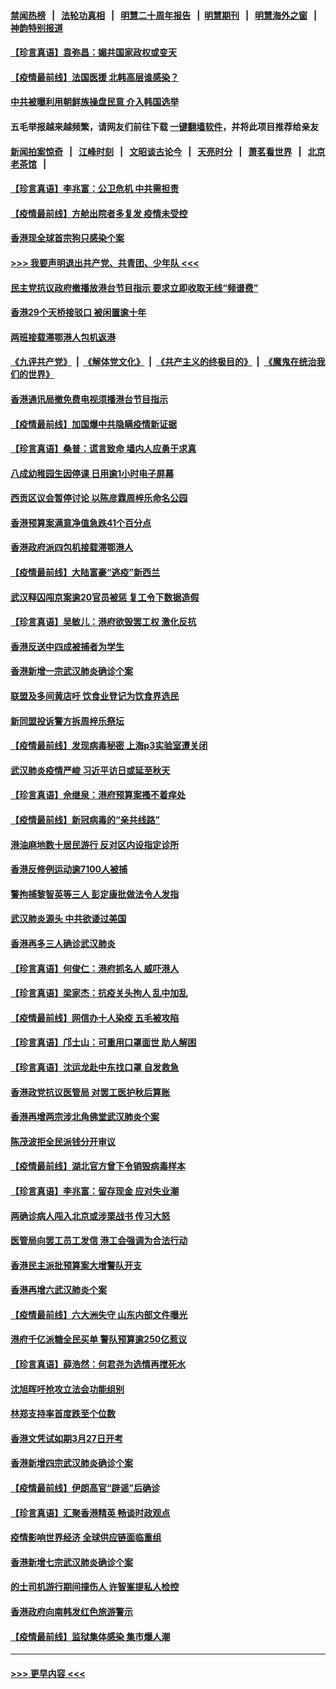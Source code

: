 #### [禁闻热榜](热点新闻.md?=0)  &nbsp;&nbsp;|&nbsp;&nbsp; [法轮功真相](https://github.com/gfw-breaker/truth/blob/master/README.md?=0) &nbsp;&nbsp;|&nbsp;&nbsp; [明慧二十周年报告](https://github.com/gfw-breaker/mh-reports/blob/master/README.md?=0) &nbsp;&nbsp;|&nbsp;&nbsp;[明慧期刊](https://github.com/gfw-breaker/mh-qikan) &nbsp;&nbsp;|&nbsp;&nbsp; [明慧海外之窗](https://github.com/gfw-breaker/mh-news/blob/master/README.md?=0) &nbsp;&nbsp;|&nbsp;&nbsp; [神韵特别报道](https://github.com/gfw-breaker/mh-news/blob/master/shenyun.md?=0)
#### [【珍言真语】袁弥昌：媚共国家政权或变天](../pages/nsc415/n11923199.md?t=03080531) 
#### [【疫情最前线】法国医援 北韩高层谁感染？](../pages/nsc415/n11920850.md?t=03080531) 
#### [中共被曝利用朝鲜族操盘民意 介入韩国选举](../pages/nsc415/n11921006.md?t=03080531) 
#### 五毛举报越来越频繁，请网友们前往下载 [一键翻墙软件](https://github.com/gfw-breaker/ssr-accounts)，并将此项目推荐给亲友
#### [新闻拍案惊奇](https://github.com/gfw-breaker/banned-news/blob/master/pages/link4.md) &nbsp;&nbsp;|&nbsp;&nbsp; [江峰时刻](https://github.com/gfw-breaker/banned-news/blob/master/pages/link4.md) &nbsp;&nbsp;|&nbsp;&nbsp; [文昭谈古论今](https://github.com/gfw-breaker/banned-news/blob/master/pages/link4.md) &nbsp;&nbsp;|&nbsp;&nbsp; [天亮时分](https://github.com/gfw-breaker/banned-news/blob/master/pages/link4.md) &nbsp;&nbsp;|&nbsp;&nbsp; [萧茗看世界](https://github.com/gfw-breaker/banned-news/blob/master/pages/link4.md) &nbsp;&nbsp;|&nbsp;&nbsp; [北京老茶馆](https://github.com/gfw-breaker/banned-news/blob/master/pages/link4.md) &nbsp;&nbsp;|&nbsp;&nbsp; 
#### [【珍言真语】李兆富：公卫危机 中共需担责](../pages/nsc415/n11920422.md?t=03080531) 
#### [【疫情最前线】方舱出院者多复发 疫情未受控](../pages/nsc415/n11918637.md?t=03080531) 
#### [香港现全球首宗狗只感染个案](../pages/nsc415/n11918710.md?t=03080531) 
#### [>>> 我要声明退出共产党、共青团、少年队 <<<](https://github.com/begood0513/goodnews/blob/master/quit/letter.md) 
#### [民主党抗议政府撤播放港台节目指示 要求立即收取无线“频谱费”](../pages/nsc415/n11918681.md?t=03080531) 
#### [香港29个天桥接驳口 被闲置逾十年](../pages/nsc415/n11918654.md?t=03080531) 
#### [两班接载滞鄂港人包机返港](../pages/nsc415/n11915855.md?t=03080531) 
#### [《九评共产党》](https://github.com/begood0513/9ping.md/blob/master/README.md) &nbsp;|&nbsp; [《解体党文化》](../../../../jtdwh.md/blob/master/README.md)  &nbsp;|&nbsp; [《共产主义的终极目的》](../../../../gczydzjmd.md/blob/master/README.md) &nbsp;|&nbsp; [《魔鬼在统治我们的世界》](../../../../mgztzwmdsj.md/blob/master/README.md) 
#### [香港通讯局撤免费电视须播港台节目指示](../pages/nsc415/n11915831.md?t=03080531) 
#### [【疫情最前线】加国爆中共隐瞒疫情新证据](../pages/nsc415/n11915482.md?t=03080531) 
#### [【珍言真语】桑普：谎言致命 墙内人应勇于求真](../pages/nsc415/n11915169.md?t=03080531) 
#### [八成幼稚园生因停课 日用逾1小时电子屏幕](../pages/nsc415/n11913263.md?t=03080531) 
#### [西贡区议会暂停讨论 以陈彦霖周梓乐命名公园](../pages/nsc415/n11913248.md?t=03080531) 
#### [香港预算案满意净值急跌41个百分点](../pages/nsc415/n11913236.md?t=03080531) 
#### [香港政府派四包机接载滞鄂港人](../pages/nsc415/n11913211.md?t=03080531) 
#### [【疫情最前线】大陆富豪“逃疫”新西兰](../pages/nsc415/n11913160.md?t=03080531) 
#### [武汉释囚闯京案逾20官员被惩 复工令下数据造假](../pages/nsc415/n11912743.md?t=03080531) 
#### [【珍言真语】吴敏儿：港府欲毁罢工权 激化反抗](../pages/nsc415/n11912457.md?t=03080531) 
#### [香港反送中四成被捕者为学生](../pages/nsc415/n11910730.md?t=03080531) 
#### [香港新增一宗武汉肺炎确诊个案](../pages/nsc415/n11910724.md?t=03080531) 
#### [联盟及多间黄店吁 饮食业登记为饮食界选民](../pages/nsc415/n11910718.md?t=03080531) 
#### [新同盟投诉警方拆周梓乐祭坛](../pages/nsc415/n11910707.md?t=03080531) 
#### [【疫情最前线】发现病毒秘密 上海p3实验室遭关闭](../pages/nsc415/n11910640.md?t=03080531) 
#### [武汉肺炎疫情严峻 习近平访日或延至秋天](../pages/nsc415/n11910570.md?t=03080531) 
#### [【珍言真语】佘继泉：港府预算案搔不着痒处](../pages/nsc415/n11910011.md?t=03080531) 
#### [【疫情最前线】新冠病毒的“亲共线路”](../pages/nsc415/n11907734.md?t=03080531) 
#### [港油麻地数十居民游行 反对区内设指定诊所](../pages/nsc415/n11907900.md?t=03080531) 
#### [香港反修例运动逾7100人被捕](../pages/nsc415/n11907922.md?t=03080531) 
#### [警拘捕黎智英等三人 彭定康批做法令人发指](../pages/nsc415/n11907905.md?t=03080531) 
#### [武汉肺炎源头 中共欲诿过美国](../pages/nsc415/n11907665.md?t=03080531) 
#### [香港再多三人确诊武汉肺炎](../pages/nsc415/n11907846.md?t=03080531) 
#### [【珍言真语】何俊仁：港府抓名人 威吓港人](../pages/nsc415/n11907561.md?t=03080531) 
#### [【珍言真语】梁家杰：抗疫关头拘人 乱中加乱](../pages/nsc415/n11907444.md?t=03080531) 
#### [【疫情最前线】网信办十人染疫 五毛被攻陷](../pages/nsc415/n11903757.md?t=03080531) 
#### [【珍言真语】邝士山：可重用口罩面世 助人解困](../pages/nsc415/n11903875.md?t=03080531) 
#### [【珍言真语】沈运龙赴中东找口罩 自发救急](../pages/nsc415/n11903291.md?t=03080531) 
#### [香港政党抗议医管局 对罢工医护秋后算账](../pages/nsc415/n11901746.md?t=03080531) 
#### [香港再增两宗涉北角佛堂武汉肺炎个案](../pages/nsc415/n11901737.md?t=03080531) 
#### [陈茂波拒全民派钱分开审议](../pages/nsc415/n11901672.md?t=03080531) 
#### [【疫情最前线】湖北官方曾下令销毁病毒样本](../pages/nsc415/n11901518.md?t=03080531) 
#### [【珍言真语】李兆富：留存现金 应对失业潮](../pages/nsc415/n11901448.md?t=03080531) 
#### [两确诊病人闯入北京或涉栗战书 传习大怒](../pages/nsc415/n11901180.md?t=03080531) 
#### [医管局向罢工员工发信 港工会强调为合法行动](../pages/nsc415/n11898870.md?t=03080531) 
#### [香港民主派批预算案大增警队开支](../pages/nsc415/n11898813.md?t=03080531) 
#### [香港再增六武汉肺炎个案](../pages/nsc415/n11898843.md?t=03080531) 
#### [【疫情最前线】六大洲失守 山东内部文件曝光](../pages/nsc415/n11898455.md?t=03080531) 
#### [港府千亿派糖全民买单 警队预算逾250亿惹议](../pages/nsc415/n11898608.md?t=03080531) 
#### [【珍言真语】薛浩然：何君尧为选情再搅死水](../pages/nsc415/n11898269.md?t=03080531) 
#### [沈旭晖吁抢攻立法会功能组别](../pages/nsc415/n11896084.md?t=03080531) 
#### [林郑支持率首度跌至个位数](../pages/nsc415/n11896058.md?t=03080531) 
#### [香港文凭试如期3月27日开考](../pages/nsc415/n11896055.md?t=03080531) 
#### [香港新增四宗武汉肺炎确诊个案](../pages/nsc415/n11896040.md?t=03080531) 
#### [【疫情最前线】伊朗高官“辟谣”后确诊](../pages/nsc415/n11895902.md?t=03080531) 
#### [【珍言真语】汇聚香港精英 畅谈时政观点](../pages/nsc415/n11895733.md?t=03080531) 
#### [疫情影响世界经济 全球供应链面临重组](../pages/nsc415/n11895634.md?t=03080531) 
#### [香港新增七宗武汉肺炎确诊个案](../pages/nsc415/n11893498.md?t=03080531) 
#### [的士司机游行期间撞伤人 许智峯提私人检控](../pages/nsc415/n11893483.md?t=03080531) 
#### [香港政府向南韩发红色旅游警示](../pages/nsc415/n11893398.md?t=03080531) 
#### [【疫情最前线】监狱集体感染 集市爆人潮](../pages/nsc415/n11893181.md?t=03080531) 

----
#### [ >>> 更早内容 <<< ](../indexes/nsc415-earlier.md)
